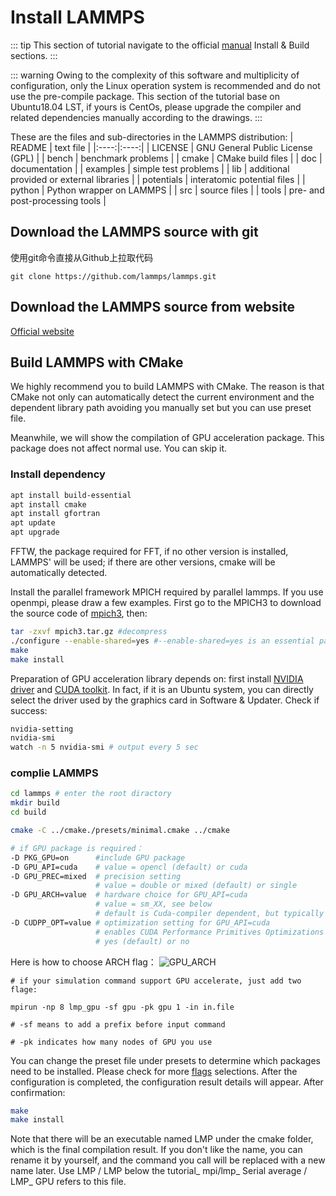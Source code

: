 

# Install LAMMPS

::: tip
This section of tutorial navigate to the official [manual](https://lammps.sandia.gov/doc/Manual.html) Install & Build sections.
:::

::: warning
Owing to the complexity of this software and multiplicity of configuration, only the Linux operation system is recommended and do not use the pre-compile package. This section of the tutorial base on Ubuntu18.04 LST, if yours is CentOs, please upgrade the compiler and related dependencies manually according to the drawings.
:::

These are the files and sub-directories in the LAMMPS distribution:
| README | text file | 
|:----:|:----:| 
| LICENSE | GNU General Public License (GPL) | 
| bench | benchmark problems | 
| cmake | CMake build files | 
| doc | documentation | 
| examples | simple test problems | 
| lib | additional provided or external libraries | 
| potentials | interatomic potential files | 
| python | Python wrapper on LAMMPS | 
| src | source files | 
| tools | pre- and post-processing tools |

## Download the LAMMPS source with git

使用git命令直接从Github上拉取代码

```
git clone https://github.com/lammps/lammps.git 
```

## Download the LAMMPS source from website

[Official website](https://lammps.sandia.gov/download.html)

## Build LAMMPS with CMake

We highly recommend you to build LAMMPS with CMake. The reason is that CMake not only can automatically detect the current environment and the dependent library path avoiding you manually set but you can use preset file.

Meanwhile, we will show the compilation of GPU acceleration package. This package does not affect normal use. You can skip it.

### Install dependency

```sh
apt install build-essential
apt install cmake
apt install gfortran    
apt update
apt upgrade
```

FFTW, the package required for FFT, if no other version is installed, LAMMPS' will be used; if there are other versions, cmake will be automatically detected.

Install the parallel framework MPICH required by parallel lammps. If you use openmpi, please draw a few examples. First go to the MPICH3 to download the source code of [mpich3](http://www.mpich.org/), then:


```sh
tar -zxvf mpich3.tar.gz #decompress
./configure --enable-shared=yes #--enable-shared=yes is an essential parameter; if you install to a different path, pay attention to the environment variables.
make
make install
```

Preparation of GPU acceleration library depends on: first install [NVIDIA driver](https://www.nvidia.cn/Download/index.aspx?lang=cn) and [CUDA toolkit](https://developer.nvidia.com/cuda-downloads). In fact, if it is an Ubuntu system, you can directly select the driver used by the graphics card in Software & Updater. Check if success:

```sh
nvidia-setting
nvidia-smi
watch -n 5 nvidia-smi # output every 5 sec 
```

### complie LAMMPS
```sh
cd lammps # enter the root diractory
mkdir build
cd build

cmake -C ../cmake./presets/minimal.cmake ../cmake 

# if GPU package is required：
-D PKG_GPU=on      #include GPU package
-D GPU_API=cuda    # value = opencl (default) or cuda
-D GPU_PREC=mixed  # precision setting
                   # value = double or mixed (default) or single
-D GPU_ARCH=value  # hardware choice for GPU_API=cuda
                   # value = sm_XX, see below
                   # default is Cuda-compiler dependent, but typically sm_20
-D CUDPP_OPT=value # optimization setting for GPU_API=cuda
                   # enables CUDA Performance Primitives Optimizations
                   # yes (default) or no
```

Here is how to choose ARCH flag：
![GPU_ARCH](/gpu_arch.jpg)

```
# if your simulation command support GPU accelerate, just add two flage:

mpirun -np 8 lmp_gpu -sf gpu -pk gpu 1 -in in.file

# -sf means to add a prefix before input command

# -pk indicates how many nodes of GPU you use
```


You can change the preset file under presets to determine which packages need to be installed. Please check for more [flags](https://github.com/lammps/lammps/blob/master/cmake/README.md) selections. After the configuration is completed, the configuration result details will appear. After confirmation:

```sh
make 
make install
```

Note that there will be an executable named LMP under the cmake folder, which is the final compilation result. If you don't like the name, you can rename it by yourself, and the command you call will be replaced with a new name later. Use LMP / LMP below the tutorial_ mpi/lmp_ Serial average / LMP_ GPU refers to this file.

